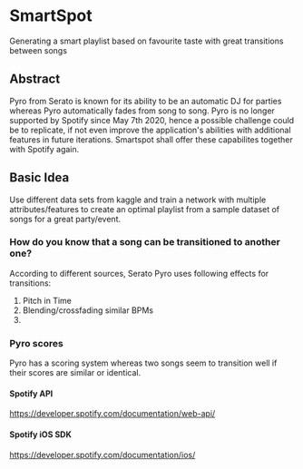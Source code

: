 # SmartSpot
Generating a smart playlist based on favourite taste with great transitions between songs

## Abstract

Pyro from Serato is known for its ability to be an automatic DJ for parties whereas Pyro automatically fades from song to song. Pyro is no longer supported by Spotify since May 7th 2020, hence a possible challenge could be to replicate, if not even improve the application's abilities with additional features in future iterations. Smartspot shall offer these capabilites together with Spotify again. 

## Basic Idea

Use different data sets from kaggle and train a network with multiple attributes/features to create an optimal playlist from a sample dataset of songs for a great party/event. 

### How do you know that a song can be transitioned to another one?

According to different sources, Serato Pyro uses following effects for transitions:

1. Pitch in Time
2. Blending/crossfading similar BPMs
3. 

### Pyro scores

Pyro has a scoring system whereas two songs seem to transition well if their scores are similar or identical. 

#### Spotify API

https://developer.spotify.com/documentation/web-api/

#### Spotify iOS SDK

https://developer.spotify.com/documentation/ios/


